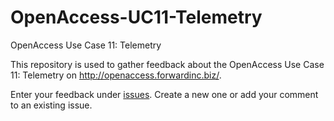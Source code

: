# OpenAccess-UC11-Telemetry
OpenAccess Use Case 11: Telemetry

This repository is used to gather feedback about the OpenAccess Use Case 11: Telemetry on http://openaccess.forwardinc.biz/.

Enter your feedback under [issues](https://github.com/CA-APM/OpenAccess-UC11-Telemetry/issues). Create a new one or add your comment to an existing issue.
